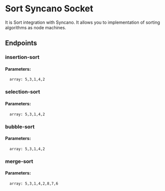 # Sort Syncano Socket

It is Sort integration with Syncano. It allows you to implementation of sorting algorithms as node machines.

## Endpoints

### insertion-sort

#### Parameters:

      array: 5,3,1,4,2


### selection-sort

#### Parameters:

      array: 5,3,1,4,2


### bubble-sort

#### Parameters:

      array: 5,3,1,4,2


### merge-sort

#### Parameters:

      array: 5,3,1,4,2,8,7,6

